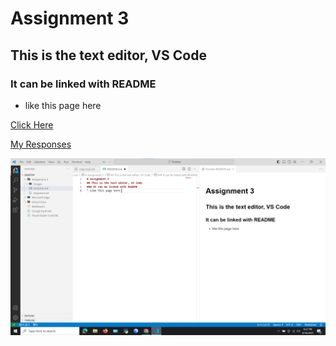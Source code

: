 # Assignment 3
## This is the text editor, VS Code
### It can be linked with README 
* like this page here 

[Click Here](https://https://www.montanasnowbowl.com/)

[My Responses](./responses.txt)

![screenshot](./Images/Screenshot%20of%20Assignment%203.png) 

